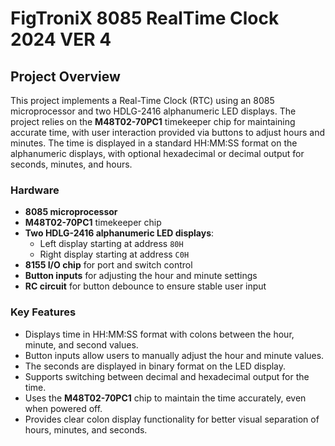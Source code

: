 
# FigTroniX 8085 RealTime Clock 2024 VER 4

## Project Overview

This project implements a Real-Time Clock (RTC) using an 8085 microprocessor and two HDLG-2416 alphanumeric LED displays. The project relies on the **M48T02-70PC1** timekeeper chip for maintaining accurate time, with user interaction provided via buttons to adjust hours and minutes. The time is displayed in a standard HH:MM:SS format on the alphanumeric displays, with optional hexadecimal or decimal output for seconds, minutes, and hours.

### Hardware

- **8085 microprocessor**
- **M48T02-70PC1** timekeeper chip
- **Two HDLG-2416 alphanumeric LED displays**:
  - Left display starting at address `80H`
  - Right display starting at address `C0H`
- **8155 I/O chip** for port and switch control
- **Button inputs** for adjusting the hour and minute settings
- **RC circuit** for button debounce to ensure stable user input

### Key Features

- Displays time in HH:MM:SS format with colons between the hour, minute, and second values.
- Button inputs allow users to manually adjust the hour and minute values.
- The seconds are displayed in binary format on the LED display.
- Supports switching between decimal and hexadecimal output for the time.
- Uses the **M48T02-70PC1** chip to maintain the time accurately, even when powered off.
- Provides clear colon display functionality for better visual separation of hours, minutes, and seconds.
